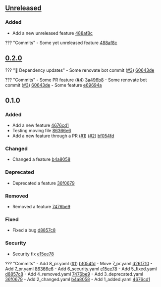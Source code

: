 ## [Unreleased](https://github.com/andrzejressel/pulumi-gestalt/compare/v0.2.0...HEAD)
### Added
- Add a new unreleased feature [488af8c](https://github.com/andrzejressel/pulumi-gestalt/commit/488af8c30723fc7dc1a950351d6c42c5ff0968a0)

??? "Commits"
    - Some yet unreleased feature [488af8c](https://github.com/andrzejressel/pulumi-gestalt/commit/488af8c30723fc7dc1a950351d6c42c5ff0968a0)


## [0.2.0](https://github.com/andrzejressel/pulumi-gestalt/compare/v0.1.0...v0.2.0)
??? "🤖 Dependency updates"
    - Some renovate bot commit ([#3](https://github.com/andrzejressel/pulumi-gestalt/pull/3)) [60643de](https://github.com/andrzejressel/pulumi-gestalt/commit/60643deb9afbcc16270c9c633fb27aad1b748531)


??? "Commits"
    - Some PR feature ([#4](https://github.com/andrzejressel/pulumi-gestalt/pull/4)) [3a496b8](https://github.com/andrzejressel/pulumi-gestalt/commit/3a496b811978b514ea49760a5cea91f501c43309)
    - Some renovate bot commit ([#3](https://github.com/andrzejressel/pulumi-gestalt/pull/3)) [60643de](https://github.com/andrzejressel/pulumi-gestalt/commit/60643deb9afbcc16270c9c633fb27aad1b748531)
    - Some feature [e69694a](https://github.com/andrzejressel/pulumi-gestalt/commit/e69694a15611895ce85e955c238ea3e24780722f)


## 0.1.0
### Added
- Add a new feature [4676cd1](https://github.com/andrzejressel/pulumi-gestalt/commit/4676cd1049f18dff6439ebd3d294ba3415a0ff74)
- Testing moving file [86366e6](https://github.com/andrzejressel/pulumi-gestalt/commit/86366e614d9aad1ec0bc2b1f65157b01fe403f30)
- Add a new feature through a PR ([#1](https://github.com/andrzejressel/pulumi-gestalt/pull/1)) ([#2](https://github.com/andrzejressel/pulumi-gestalt/pull/2)) [bf054fd](https://github.com/andrzejressel/pulumi-gestalt/commit/bf054fd2258fc31bb1dea97c0b2da028fb47c152)

### Changed
- Changed a feature [b4a8058](https://github.com/andrzejressel/pulumi-gestalt/commit/b4a80581b912443d35a86143f751782c72835576)

### Deprecated
- Deprecated a feature [36f0679](https://github.com/andrzejressel/pulumi-gestalt/commit/36f0679ffd91a7cc0e5ed2febac461914316151b)

### Removed
- Removed a feature [7476be9](https://github.com/andrzejressel/pulumi-gestalt/commit/7476be957a5d5bbadfd481ba9b9b487d1550bcc6)

### Fixed
- Fixed a bug [d8857c8](https://github.com/andrzejressel/pulumi-gestalt/commit/d8857c829c3cc11f29a24135e553b7a619ade850)

### Security
- Security fix [e15ee78](https://github.com/andrzejressel/pulumi-gestalt/commit/e15ee780e73b146bd54549c789d10a7d803bab22)

??? "Commits"
    - Add 8_pr.yaml ([#1](https://github.com/andrzejressel/pulumi-gestalt/pull/1)) [bf054fd](https://github.com/andrzejressel/pulumi-gestalt/commit/bf054fd2258fc31bb1dea97c0b2da028fb47c152)
    - Move 7_pr.yaml [d26f710](https://github.com/andrzejressel/pulumi-gestalt/commit/d26f7106f5364fc59479717d543ec71e7f83405e)
    - Add 7_pr.yaml [86366e6](https://github.com/andrzejressel/pulumi-gestalt/commit/86366e614d9aad1ec0bc2b1f65157b01fe403f30)
    - Add 6_security.yaml [e15ee78](https://github.com/andrzejressel/pulumi-gestalt/commit/e15ee780e73b146bd54549c789d10a7d803bab22)
    - Add 5_fixed.yaml [d8857c8](https://github.com/andrzejressel/pulumi-gestalt/commit/d8857c829c3cc11f29a24135e553b7a619ade850)
    - Add 4_removed.yaml [7476be9](https://github.com/andrzejressel/pulumi-gestalt/commit/7476be957a5d5bbadfd481ba9b9b487d1550bcc6)
    - Add 3_deprecated.yaml [36f0679](https://github.com/andrzejressel/pulumi-gestalt/commit/36f0679ffd91a7cc0e5ed2febac461914316151b)
    - Add 2_changed.yaml [b4a8058](https://github.com/andrzejressel/pulumi-gestalt/commit/b4a80581b912443d35a86143f751782c72835576)
    - Add 1_added.yaml [4676cd1](https://github.com/andrzejressel/pulumi-gestalt/commit/4676cd1049f18dff6439ebd3d294ba3415a0ff74)


